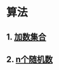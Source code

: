 # 算法
## 1. [加数集合](https://github.com/maleSun/arithmetic/blob/master/加数集合.js)
## 2. [n个随机数](https://github.com/maleSun/arithmetic/blob/master/n个随机数.js)

